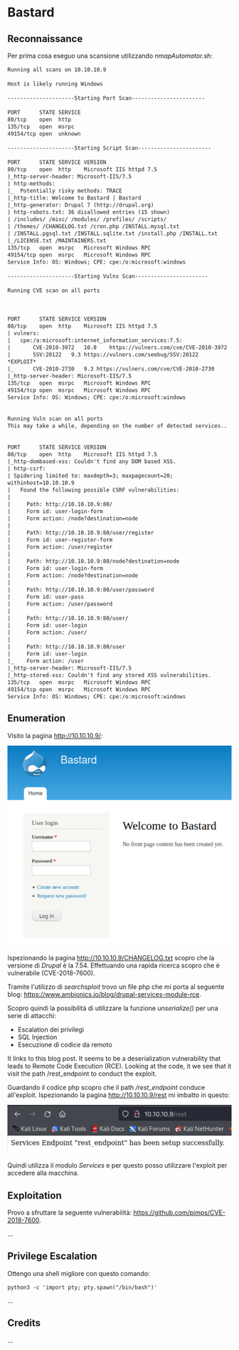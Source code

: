 # Bastard

## Reconnaissance

Per prima cosa eseguo una scansione utilizzando _nmapAutomator.sh_:

```text
Running all scans on 10.10.10.9

Host is likely running Windows

---------------------Starting Port Scan-----------------------

PORT      STATE SERVICE
80/tcp    open  http
135/tcp   open  msrpc
49154/tcp open  unknown

---------------------Starting Script Scan-----------------------

PORT      STATE SERVICE VERSION
80/tcp    open  http    Microsoft IIS httpd 7.5
|_http-server-header: Microsoft-IIS/7.5
| http-methods:
|_  Potentially risky methods: TRACE
|_http-title: Welcome to Bastard | Bastard
|_http-generator: Drupal 7 (http://drupal.org)
| http-robots.txt: 36 disallowed entries (15 shown)
| /includes/ /misc/ /modules/ /profiles/ /scripts/
| /themes/ /CHANGELOG.txt /cron.php /INSTALL.mysql.txt
| /INSTALL.pgsql.txt /INSTALL.sqlite.txt /install.php /INSTALL.txt
|_/LICENSE.txt /MAINTAINERS.txt
135/tcp   open  msrpc   Microsoft Windows RPC
49154/tcp open  msrpc   Microsoft Windows RPC
Service Info: OS: Windows; CPE: cpe:/o:microsoft:windows

---------------------Starting Vulns Scan-----------------------

Running CVE scan on all ports



PORT      STATE SERVICE VERSION
80/tcp    open  http    Microsoft IIS httpd 7.5
| vulners:
|   cpe:/a:microsoft:internet_information_services:7.5:
|     	CVE-2010-3972	10.0	https://vulners.com/cve/CVE-2010-3972
|     	SSV:20122	9.3	https://vulners.com/seebug/SSV:20122	*EXPLOIT*
|_    	CVE-2010-2730	9.3	https://vulners.com/cve/CVE-2010-2730
|_http-server-header: Microsoft-IIS/7.5
135/tcp   open  msrpc   Microsoft Windows RPC
49154/tcp open  msrpc   Microsoft Windows RPC
Service Info: OS: Windows; CPE: cpe:/o:microsoft:windows


Running Vuln scan on all ports
This may take a while, depending on the number of detected services..


PORT      STATE SERVICE VERSION
80/tcp    open  http    Microsoft IIS httpd 7.5
|_http-dombased-xss: Couldn't find any DOM based XSS.
| http-csrf:
| Spidering limited to: maxdepth=3; maxpagecount=20; withinhost=10.10.10.9
|   Found the following possible CSRF vulnerabilities:
|     
|     Path: http://10.10.10.9:80/
|     Form id: user-login-form
|     Form action: /node?destination=node
|     
|     Path: http://10.10.10.9:80/user/register
|     Form id: user-register-form
|     Form action: /user/register
|     
|     Path: http://10.10.10.9:80/node?destination=node
|     Form id: user-login-form
|     Form action: /node?destination=node
|     
|     Path: http://10.10.10.9:80/user/password
|     Form id: user-pass
|     Form action: /user/password
|     
|     Path: http://10.10.10.9:80/user/
|     Form id: user-login
|     Form action: /user/
|     
|     Path: http://10.10.10.9:80/user
|     Form id: user-login
|_    Form action: /user
|_http-server-header: Microsoft-IIS/7.5
|_http-stored-xss: Couldn't find any stored XSS vulnerabilities.
135/tcp   open  msrpc   Microsoft Windows RPC
49154/tcp open  msrpc   Microsoft Windows RPC
Service Info: OS: Windows; CPE: cpe:/o:microsoft:windows

```

## Enumeration
Visito la pagina http://10.10.10.9/:

<p align="center">
  <img src="/Immagini/Windows-Box/Bastard/bastard-1.png"/>
</p>

Ispezionando la pagina http://10.10.10.9/CHANGELOG.txt scopro che la versione di _Drupal_ è la 7.54. Effettuando una rapida ricerca scopro che è vulnerabile (CVE-2018-7600).

Tramite l'utilizzo di _searchsploit_ trovo un file php che mi porta al seguente blog: https://www.ambionics.io/blog/drupal-services-module-rce.

Scopro quindi la possibilità di utilizzare la funzione _unserialize()_ per una serie di attacchi:
  - Escalation dei privilegi
  - SQL Injection
  - Esecuzione di codice da remoto

It links to this blog post. It seems to be a deserialization vulnerability that leads to Remote Code Execution (RCE). Looking at the code, it we see that it visit the path /rest_endpoint to conduct the exploit.

Guardando il codice php scopro che il path _/rest_endpoint_ conduce all'exploit. Ispezionando la pagina  http://10.10.10.9/rest mi imbatto in questo:

<p align="center">
  <img src="/Immagini/Windows-Box/Bastard/bastard-2.png"/>
</p>

Quindi utilizza il modulo _Services_ e per questo posso utilizzare l'exploit per accedere alla macchina.

## Exploitation
Provo a sfruttare la seguente vulnerabilità: https://github.com/pimps/CVE-2018-7600.

...


## Privilege Escalation

Ottengo una shell migliore con questo comando:

```text
python3 -c 'import pty; pty.spawn("/bin/bash")'
```

...


## Credits

...
